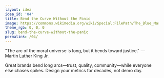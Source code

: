 ```yaml
---
layout: idea
idea_id: '04'
title: Bend the Curve Without the Panic
image: https://commons.wikimedia.org/wiki/Special:FilePath/The_Blue_Marble.jpg
theme_rgb: 0, 0, 0
slug: bend-the-curve-without-the-panic
permalink: /04/
---
```


"The arc of the moral universe is long, but it bends toward justice." — Martin Luther King Jr.

Great brands bend long arcs—trust, quality, community—while everyone else chases spikes. Design your metrics for decades, not demo day.
